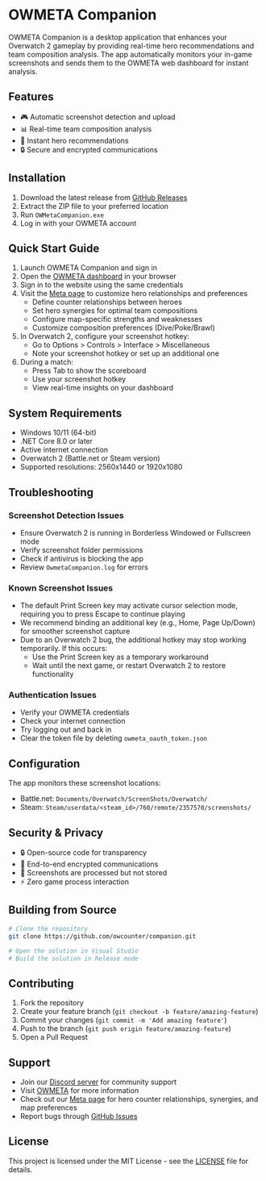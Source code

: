 ﻿# OWMETA Companion

OWMETA Companion is a desktop application that enhances your Overwatch 2 gameplay by providing real-time hero recommendations and team composition analysis. The app automatically monitors your in-game screenshots and sends them to the OWMETA web dashboard for instant analysis.

## Features

- 🎮 Automatic screenshot detection and upload
- 📊 Real-time team composition analysis
- 🎯 Instant hero recommendations
- 🔒 Secure and encrypted communications

## Installation

1. Download the latest release from [GitHub Releases](https://github.com/owcounter/companion/releases)
2. Extract the ZIP file to your preferred location
3. Run `OWMetaCompanion.exe`
4. Log in with your OWMETA account

## Quick Start Guide

1. Launch OWMETA Companion and sign in
2. Open the [OWMETA dashboard](https://owmeta.io/dashboard) in your browser
3. Sign in to the website using the same credentials
4. Visit the [Meta page](https://owmeta.io/meta) to customize hero relationships and preferences
   - Define counter relationships between heroes
   - Set hero synergies for optimal team compositions
   - Configure map-specific strengths and weaknesses
   - Customize composition preferences (Dive/Poke/Brawl)
5. In Overwatch 2, configure your screenshot hotkey:
   - Go to Options > Controls > Interface > Miscellaneous
   - Note your screenshot hotkey or set up an additional one
6. During a match:
   - Press Tab to show the scoreboard
   - Use your screenshot hotkey
   - View real-time insights on your dashboard

## System Requirements

- Windows 10/11 (64-bit)
- .NET Core 8.0 or later
- Active internet connection
- Overwatch 2 (Battle.net or Steam version)
- Supported resolutions: 2560x1440 or 1920x1080

## Troubleshooting

### Screenshot Detection Issues
- Ensure Overwatch 2 is running in Borderless Windowed or Fullscreen mode
- Verify screenshot folder permissions
- Check if antivirus is blocking the app
- Review `OwmetaCompanion.log` for errors

### Known Screenshot Issues
- The default Print Screen key may activate cursor selection mode, requiring you to press Escape to continue playing
- We recommend binding an additional key (e.g., Home, Page Up/Down) for smoother screenshot capture
- Due to an Overwatch 2 bug, the additional hotkey may stop working temporarily. If this occurs:
  - Use the Print Screen key as a temporary workaround
  - Wait until the next game, or restart Overwatch 2 to restore functionality

### Authentication Issues
- Verify your OWMETA credentials
- Check your internet connection
- Try logging out and back in
- Clear the token file by deleting `owmeta_oauth_token.json`

## Configuration

The app monitors these screenshot locations:
- Battle.net: `Documents/Overwatch/ScreenShots/Overwatch/`
- Steam: `Steam/userdata/<steam_id>/760/remote/2357570/screenshots/`

## Security & Privacy

- 🔒 Open-source code for transparency
- 🔐 End-to-end encrypted communications
- 📸 Screenshots are processed but not stored
- ⚡ Zero game process interaction

## Building from Source

```bash
# Clone the repository
git clone https://github.com/owcounter/companion.git

# Open the solution in Visual Studio
# Build the solution in Release mode
```

## Contributing

1. Fork the repository
2. Create your feature branch (`git checkout -b feature/amazing-feature`)
3. Commit your changes (`git commit -m 'Add amazing feature'`)
4. Push to the branch (`git push origin feature/amazing-feature`)
5. Open a Pull Request

## Support

- Join our [Discord server](https://discord.gg/nDA9CAkwbQ) for community support
- Visit [OWMETA](https://owmeta.io) for more information
- Check out our [Meta page](https://owmeta.io/meta) for hero counter relationships, synergies, and map preferences
- Report bugs through [GitHub Issues](https://github.com/owcounter/companion/issues)

## License

This project is licensed under the MIT License - see the [LICENSE](LICENSE) file for details.